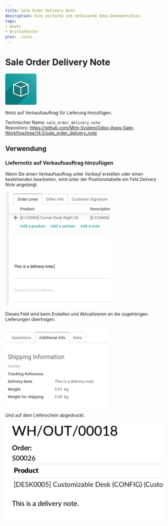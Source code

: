 ```yaml
---
title: Sale Order Delivery Note
description: Eine einfache und umfassende Odoo-Dokumentation.
tags:
- HowTo
- Drittanbieter
prev: ./sale
---
```

# Sale Order Delivery Note
![icon_oms_box](assets/icon_oms_box.png)

Notiz auf Verkaufsauftrag für Lieferung hinzufügen.

Technischer Name: `sale_order_delivery_note`\
Repository: <https://github.com/Mint-System/Odoo-Apps-Sale-Workflow/tree/14.0/sale_order_delivery_note>

## Verwendung

### Liefernotiz auf Verkaufsauftrag hinzufügen

Wenn Sie einen Verkaufsauftrag unter *Verkauf* erstellen oder einen bestehenden bearbeiten, wird unter der Positionstabelle ein Feld *Delivery Note* angezeigt.

![](assets/Sale%20Order%20Delivery%20Note%20note.png)

Dieses Feld wird beim Erstellen und Aktualisieren an die zugehörigen Lieferungen übertragen.

![](assets/Sale%20Order%20Delivery%20Note%20stock.png)

Und auf dem Lieferschein abgedruckt.

![](assets/Sale%20Order%20Delivery%20Note%20slip.png)